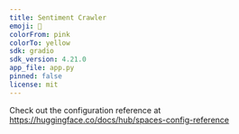 ```yaml
---
title: Sentiment Crawler
emoji: 🏃
colorFrom: pink
colorTo: yellow
sdk: gradio
sdk_version: 4.21.0
app_file: app.py
pinned: false
license: mit
---
```


Check out the configuration reference at https://huggingface.co/docs/hub/spaces-config-reference